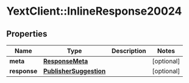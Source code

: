 # YextClient::InlineResponse20024

## Properties
Name | Type | Description | Notes
------------ | ------------- | ------------- | -------------
**meta** | [**ResponseMeta**](ResponseMeta.md) |  | [optional] 
**response** | [**PublisherSuggestion**](PublisherSuggestion.md) |  | [optional] 


